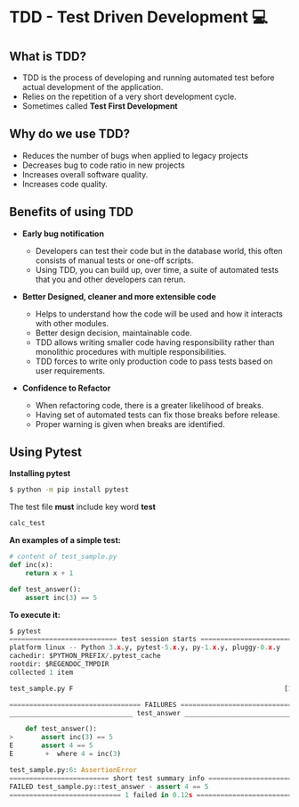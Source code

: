 # TDD - Test Driven Development :computer:

## What is TDD?
- TDD is the process of developing and running automated test before actual development of the application.
- Relies on the repetition of a very short development cycle.
- Sometimes called **Test First Development**


## Why do we use TDD?
- Reduces the number of bugs when applied to legacy projects 
- Decreases bug to code ratio in new projects 
- Increases overall software quality.
- Increases code quality.

## Benefits of using TDD
* **Early bug notification**
    - Developers can test their code but in the database world, this often consists of manual tests or one-off scripts.
    - Using TDD, you can build up, over time, a suite of automated tests that you and other developers can rerun.

* **Better Designed, cleaner and more extensible code**
    - Helps to understand how the code will be used and how it interacts with other modules.
    - Better design decision, maintainable code.
    - TDD allows writing smaller code having responsibility rather than monolithic procedures with multiple responsibilities.
    - TDD forces to write only production code to pass tests based on user requirements.
    
* **Confidence to Refactor**
    - When refactoring code, there is a greater likelihood of breaks.
    - Having set of automated tests can fix those breaks before release.
    - Proper warning is given when breaks are identified.


## Using Pytest 

**Installing pytest**

```bash
$ python -m pip install pytest
```

The test file **must** include key word **test**
```bash
calc_test
```

**An examples of a simple test:**

```python
# content of test_sample.py
def inc(x):
    return x + 1

def test_answer():
    assert inc(3) == 5
```

**To execute it:**

```python
$ pytest
=========================== test session starts ============================
platform linux -- Python 3.x.y, pytest-5.x.y, py-1.x.y, pluggy-0.x.y
cachedir: $PYTHON_PREFIX/.pytest_cache
rootdir: $REGENDOC_TMPDIR
collected 1 item

test_sample.py F                                                     [100%]

================================= FAILURES =================================
_______________________________ test_answer ________________________________

    def test_answer():
>       assert inc(3) == 5
E       assert 4 == 5
E        +  where 4 = inc(3)

test_sample.py:6: AssertionError
========================= short test summary info ==========================
FAILED test_sample.py::test_answer - assert 4 == 5
============================ 1 failed in 0.12s =============================
```